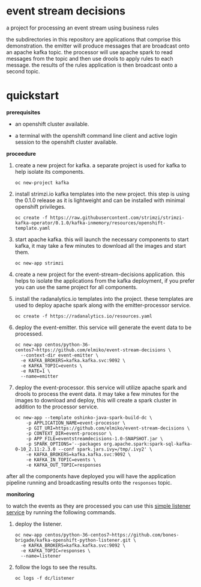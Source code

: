 # event stream decisions

a project for processing an event stream using business rules

the subdirectories in this repository are applications that comprise this
demonstration. the emitter will produce messages that are broadcast onto an
apache kafka topic. the processor will use apache spark to read messages from
the topic and then use drools to apply rules to each message. the results of
the rules application is then broadcast onto a second topic.

# quickstart

**prerequisites**

* an openshift cluster available.

* a terminal with the openshift command line client and active login
  session to the openshift cluster available.

**proceedure**

1. create a new project for kafka. a separate project is used for kafka to
   help isolate its components.
   ```
   oc new-project kafka
   ```

1. install strimzi.io kafka templates into the new project. this step is
   using the 0.1.0 release as it is lightweight and can be installed with
   minimal openshift privileges.
   ```
   oc create -f https://raw.githubusercontent.com/strimzi/strimzi-kafka-operator/0.1.0/kafka-inmemory/resources/openshift-template.yaml
   ```

1. start apache kafka. this will launch the necessary components to start
   kafka, it may take a few minutes to download all the images and start them.
   ```
   oc new-app strimzi
   ```

1. create a new project for the event-stream-decisions application. this
   helps to isolate the applications from the kafka deployment, if you prefer
   you can use the same project for all components.

1. install the radanalytics.io templates into the project. these templates
   are used to deploy apache spark along with the emitter-processor service.
   ```
   oc create -f https://radanalytics.io/resources.yaml
   ```

1. deploy the event-emitter. this service will generate the event data to be
   processed.
   ```
   oc new-app centos/python-36-centos7~https://github.com/elmiko/event-stream-decisions \
     --context-dir event-emitter \
     -e KAFKA_BROKERS=kafka.kafka.svc:9092 \
     -e KAFKA_TOPIC=events \
     -e RATE=1 \
     --name=emitter
   ```

1. deploy the event-processor. this service will utilize apache spark and
   drools to process the event data. it may take a few minutes for the images
   to download and deploy, this will create a spark cluster in addition to
   the processor service.
   ```
   oc new-app --template oshinko-java-spark-build-dc \
       -p APPLICATION_NAME=event-processor \
       -p GIT_URI=https://github.com/elmiko/event-stream-decisions \
       -p CONTEXT_DIR=event-processor \
       -p APP_FILE=eventstreamdecisions-1.0-SNAPSHOT.jar \
       -p SPARK_OPTIONS='--packages org.apache.spark:spark-sql-kafka-0-10_2.11:2.3.0 --conf spark.jars.ivy=/tmp/.ivy2' \
       -e KAFKA_BROKERS=kafka.kafka.svc:9092 \
       -e KAFKA_IN_TOPIC=events \
       -e KAFKA_OUT_TOPIC=responses
   ```

after all the components have deployed you will have the application pipeline
running and broadcasting results onto the `responses` topic.

**monitoring**

to watch the events as they are processed you can use this
[simple listener service](https://github.com/bones-brigade/kafka-openshift-python-listener)
by running the following commands.

1. deploy the listener.
   ```
   oc new-app centos/python-36-centos7~https://github.com/bones-brigade/kafka-openshift-python-listener.git \
     -e KAFKA_BROKERS=kafka.kafka.svc:9092 \
     -e KAFKA_TOPIC=responses \
     --name=listener
   ```

1. follow the logs to see the results.
   ```
   oc logs -f dc/listener
   ```
